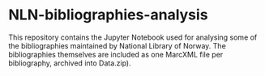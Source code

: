 # NLN-bibliographies-analysis
This repository contains the Jupyter Notebook used for analysing some of the bibliographies maintained by National Library of Norway. The bibliographies themselves are included as one MarcXML file per bibliography, archived into Data.zip). 
